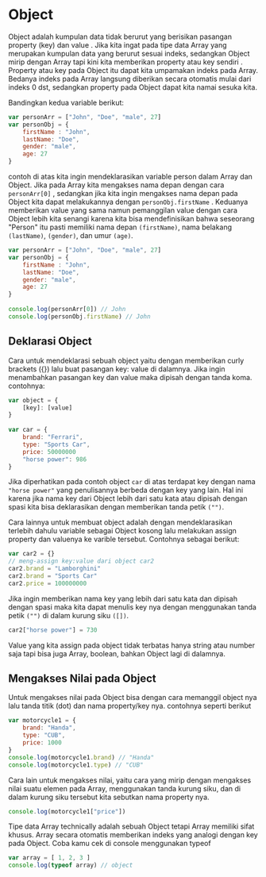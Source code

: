 # Object 
Object adalah kumpulan data tidak berurut yang berisikan pasangan property (key) dan value . Jika kita ingat pada tipe data Array yang merupakan kumpulan data yang berurut sesuai indeks, sedangkan Object mirip dengan Array tapi kini kita memberikan property atau key sendiri . Property atau key pada Object itu dapat kita umpamakan indeks pada Array. Bedanya indeks pada Array langsung diberikan secara otomatis mulai dari indeks 0 dst, sedangkan property pada Object dapat kita namai sesuka kita.

Bandingkan kedua variable berikut:
```js
var personArr = ["John", "Doe", "male", 27]
var personObj = {
    firstName : "John",
    lastName: "Doe",
    gender: "male",
    age: 27
} 
```
contoh di atas kita ingin mendeklarasikan variable person dalam Array dan Object. Jika pada Array kita mengakses nama depan dengan cara ```personArr[0]``` , sedangkan jika kita ingin mengakses nama depan pada Object kita dapat melakukannya dengan ```personObj.firstName``` . Keduanya memberikan value yang sama namun pemanggilan value dengan cara Object lebih kita senangi karena kita bisa mendefinisikan bahwa seseorang "Person" itu pasti memiliki nama depan ```(firstName)```, nama belakang ```(lastName)```, ```(gender)```, dan umur ```(age)```.
```js
var personArr = ["John", "Doe", "male", 27]
var personObj = {
    firstName : "John",
    lastName: "Doe",
    gender: "male",
    age: 27
}
 
console.log(personArr[0]) // John
console.log(personObj.firstName) // John 
```

## Deklarasi Object
 
Cara untuk mendeklarasi sebuah object yaitu dengan memberikan curly brackets ({}) lalu buat pasangan key: value di dalamnya. Jika ingin menambahkan pasangan key dan value maka dipisah dengan tanda koma. contohnya:

```js
var object = {
    [key]: [value]
}
 
var car = {
    brand: "Ferrari",
    type: "Sports Car",
    price: 50000000
    "horse power": 986
}
``` 

Jika diperhatikan pada contoh object ```car``` di atas terdapat key dengan nama ```"horse power"``` yang penulisannya berbeda dengan key yang lain. Hal ini karena jika nama key dari Object lebih dari satu kata atau dipisah dengan spasi kita bisa deklarasikan dengan memberikan tanda petik ```("")```.
 
Cara lainnya untuk membuat object adalah dengan mendeklarasikan terlebih dahulu variable sebagai Object kosong lalu melakukan assign property dan valuenya ke varible tersebut. Contohnya sebagai berikut:

```js
var car2 = {}
// meng-assign key:value dari object car2
car2.brand = "Lamborghini"
car2.brand = "Sports Car"
car2.price = 100000000 
```

Jika ingin memberikan nama key yang lebih dari satu kata dan dipisah dengan spasi maka kita dapat menulis key nya dengan menggunakan tanda petik ```("")``` di dalam kurung siku ```([])```.
```js
car2["horse power"] = 730 
```

Value yang kita assign pada object tidak terbatas hanya string atau number saja tapi bisa juga Array, boolean, bahkan Object lagi di dalamnya.


## Mengakses Nilai pada Object

Untuk mengakses nilai pada Object bisa dengan cara memanggil object nya lalu tanda titik (dot) dan nama property/key nya. contohnya seperti berikut

```js
var motorcycle1 = {    
    brand: "Handa",
    type: "CUB",
    price: 1000
}
console.log(motorcycle1.brand) // "Handa"
console.log(motorcycle1.type) // "CUB"
```

Cara lain untuk mengakses nilai, yaitu cara yang mirip dengan mengakses nilai suatu elemen pada Array, menggunakan tanda kurung siku, dan di dalam kurung siku tersebut kita sebutkan nama property nya.
```js
console.log(motorcycle1["price"])
```

Tipe data Array technically adalah sebuah Object tetapi Array memiliki sifat khusus. Array secara otomatis memberikan indeks yang analogi dengan key pada Object. Coba kamu cek di console menggunakan typeof
```js
var array = [ 1, 2, 3 ] 
console.log(typeof array) // object
```